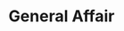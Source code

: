 ---
id: ga
title: General Affair
description: Panduan login ke aplikasi ERP V2
tags: [erp-v2, ga]
---